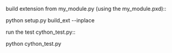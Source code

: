 build extension from my_module.py (using the my_module.pxd)::

  python setup.py build_ext --inplace
  
run the test cython_test.py::
  
  python cython_test.py
